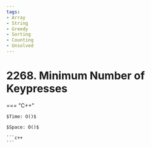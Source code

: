 ```yaml
---
tags:
- Array
- String
- Greedy
- Sorting
- Counting
- Unsolved
---
```



# 2268. Minimum Number of Keypresses

=== "C++"

    $Time: O()$

    $Space: O()$

    ```c++
    ```